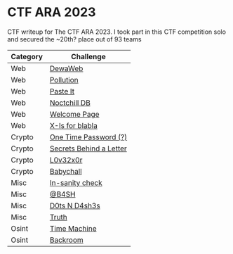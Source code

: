 # CTF ARA 2023
CTF writeup for The CTF ARA 2023. I took part in this CTF competition solo and secured the ~20th? place out of 93 teams

| Category | Challenge |
| --- | --- |
| Web | [DewaWeb](/CTF%20ARA%202023/DewaWeb/)
| Web | [Pollution](/CTF%20ARA%202023/Pollution/)
| Web | [Paste It](/CTF%20ARA%202023/Paste%20It/)
| Web | [Noctchill DB](/CTF%20ARA%202023/Noctchill%20DB/)
| Web | [Welcome Page](/CTF%20ARA%202023/Welcome%20Page/)
| Web | [X-Is for blabla](/CTF%20ARA%202023/X-Is%20for%20blabla/)
| Crypto | [One Time Password (?)](/CTF%20ARA%202023/One%20Time%20Password/)
| Crypto | [Secrets Behind a Letter](/CTF%20ARA%202023/Secrets%20Behind%20a%20Letter/)
| Crypto | [L0v32x0r](/CTF%20ARA%202023/L0v32x0r/)
| Crypto | [Babychall](/CTF%20ARA%202023/Babychall/)
| Misc | [In-sanity check](/CTF%20ARA%202023/In-sanity%20check/)
| Misc | [@B4SH](/CTF%20ARA%202023/%40B4SH/)
| Misc | [D0ts N D4sh3s](/CTF%20ARA%202023/D0ts%20N%20D4sh3s/)
| Misc | [Truth](/CTF%20ARA%202023/Truth/)
| Osint | [Time Machine](/CTF%20ARA%202023/Time%20Machine/)
| Osint | [Backroom](/CTF%20ARA%202023/Backroom/)